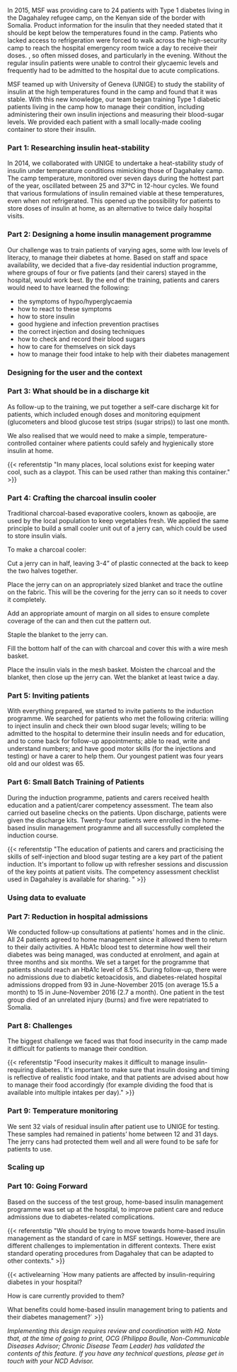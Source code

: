 In 2015, MSF was providing care to 24 patients with Type 1 diabetes living in the Dagahaley refugee camp, on the Kenyan side of the border with Somalia. Product information for the insulin that they needed stated that it should be kept below the temperatures found in the camp. Patients who lacked access to refrigeration were forced to walk across the high-security camp to reach the hospital emergency room twice a day to receive their doses. , so often missed doses, and particularly in the evening. Without the regular insulin patients were unable to control their glycaemic levels and frequently had to be admitted to the hospital due to acute complications. 

MSF teamed up with University of Geneva (UNIGE) to study the stability of insulin at the high temperatures found in the camp and found that it was stable. With this new knowledge, our team began training Type 1 diabetic patients living in the camp how to manage their condition, including administering their own insulin injections and measuring their blood-sugar levels. We provided each patient with a small locally-made cooling container to store their insulin.

### Part 1: Researching insulin heat-stability 

In 2014, we collaborated with UNIGE to undertake a heat-stability study of insulin under temperature conditions mimicking those of Dagahaley camp. The camp temperature, monitored over seven days during the hottest part of the year, oscillated between 25 and 37°C in 12-hour cycles. We found that various formulations of insulin remained viable at these temperatures, even when not refrigerated. This opened up the possibility for patients to store doses of insulin at home, as an alternative to twice daily hospital visits. 

### Part 2: Designing a home insulin management programme 

Our challenge was to train patients of varying ages, some with low levels of literacy, to manage their diabetes at home. Based on staff and space availability, we decided that a five-day residential induction programme, where groups of four or five patients (and their carers) stayed in the hospital, would work best. By the end of the training, patients and carers would need to have learned the following:  

* the symptoms of hypo/hyperglycaemia 
* how to react to these symptoms 
* how to store insulin 
* good hygiene and infection prevention practises 
* the correct injection and dosing techniques  
* how to check and record their blood sugars 
* how to care for themselves on sick days 
* how to manage their food intake to help with their diabetes management 

### Designing for the user and the context 

### Part 3: What should be in a discharge kit 

As follow-up to the training, we put together a self-care discharge kit for patients, which included enough doses and monitoring equipment (glucometers and blood glucose test strips (sugar strips)) to last one month.  

We also realised that we would need to make a simple, temperature-controlled container where patients could safely and hygienically store insulin at home.  

{{< referentstip "In many places, local solutions exist for keeping water cool, such as a claypot. This can be used rather than making this container." >}}  

### Part 4: Crafting the charcoal insulin cooler  

Traditional charcoal-based evaporative coolers, known as qaboojie, are used by the local population to keep vegetables fresh. We applied the same principle to build a small cooler unit out of a jerry can, which could be used to store insulin vials.  

To make a charcoal cooler:  

Cut a jerry can in half, leaving 3-4” of plastic connected at the back to keep the two halves together.  

Place the jerry can on an appropriately sized blanket and trace the outline on the fabric. This will be the covering for the jerry can so it needs to cover it completely.  

Add an appropriate amount of margin on all sides to ensure complete coverage of the can and then cut the pattern out.  

Staple the blanket to the jerry can.  

Fill the bottom half of the can with charcoal and cover this with a wire mesh basket.  

Place the insulin vials in the mesh basket. Moisten the charcoal and the blanket, then close up the jerry can. Wet the blanket at least twice a day.  

### Part 5: Inviting patients 

With everything prepared, we started to invite patients to the induction programme. We searched for patients who met the following criteria: willing to inject insulin and check their own blood sugar levels; willing to be admitted to the hospital to determine their insulin needs and for education, and to come back for follow-up appointments; able to read, write and understand numbers; and have good motor skills (for the injections and testing) or have a carer to help them. Our youngest patient was four years old and our oldest was 65.   

### Part 6: Small Batch Training of Patients 

During the induction programme, patients and carers received health education and a patient/carer competency assessment. The team also carried out baseline checks on the patients. Upon discharge, patients were given the discharge kits. Twenty-four patients were enrolled in the home-based insulin management programme and all successfully completed the induction course.  

{{< referentstip "The education of patients and carers and practicising the skills of self-injection and blood sugar testing are a key part of the patient induction. It's important to follow up with refresher sessions and discussion of the key points at patient visits. The competency assessment checklist used in Dagahaley is available for sharing. " >}} 

### Using data to evaluate 

### Part 7: Reduction in hospital admissions 

We conducted follow-up consultations at patients’ homes and in the clinic. All 24 patients agreed to home management since it allowed them to return to their daily activities. A HbA1c blood test to determine how well their diabetes was being managed, was conducted at enrolment, and again at three months and six months. We set a target for the programme that patients should reach an HbA1c level of 8.5%. During follow-up, there were no admissions due to diabetic ketoacidosis, and diabetes-related hospital admissions dropped from 93 in June-November 2015 (on average 15.5 a month) to 15 in June-November 2016 (2.7 a month). One patient in the test group died of an unrelated injury (burns) and five were repatriated to Somalia. 

### Part 8: Challenges 

The biggest challenge we faced was that food insecurity in the camp made it difficult for patients to manage their condition.  

{{< referentstip "Food insecurity makes it difficult to manage insulin-requiring diabetes. It's important to make sure that insulin dosing and timing is reflective of realistic food intake, and that patients are advised about how to manage their food accordingly (for example dividing the food that is available into multiple intakes per day)." >}}  

 ### Part 9: Temperature monitoring 

 We sent 32 vials of residual insulin after patient use to UNIGE for testing. These samples had remained in patients’ home between 12 and 31 days. The jerry cans had protected them well and all were found to be safe for patients to use.  

### Scaling up 

### Part 10: Going Forward  

Based on the success of the test group, home-based insulin management programme was set up at the hospital, to improve patient care and reduce admissions due to diabetes-related complications. 

{{< referentstip "We should be trying to move towards home-based insulin management as the standard of care in MSF settings. However, there are different challenges to implementation in different contexts. There exist standard operating procedures from Dagahaley that can be adapted to other contexts." >}}  

{{< activelearning `How many patients are affected by insulin-requiring diabetes in your hospital?  

How is care currently provided to them?  

What benefits could home-based insulin management bring to patients and their diabetes management?` >}} 

*Implementing this design requires review and coordination with HQ. Note that, at the time of going to print, OCG (Philippa Boulle, Non-Communicable Diseases Advisor; Chronic Disease Team Leader) has validated the contents of this feature. If you have any technical questions, please get in touch with your NCD Advisor.*